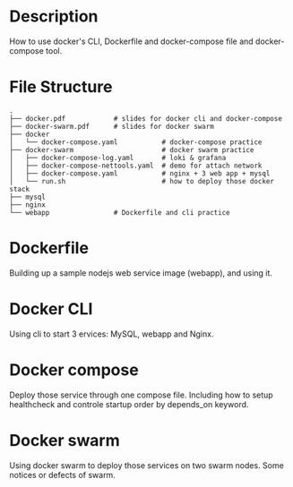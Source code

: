 # Description

How to use docker's CLI, Dockerfile and docker-compose file and docker-compose tool.

# File Structure

```text
.
├── docker.pdf            # slides for docker cli and docker-compose
├── docker-swarm.pdf      # slides for docker swarm
├── docker                
│   └── docker-compose.yaml           # docker-compose practice
├── docker-swarm                      # docker swarm practice
│   ├── docker-compose-log.yaml       # loki & grafana
│   ├── docker-compose-nettools.yaml  # demo for attach network
│   ├── docker-compose.yaml           # nginx + 3 web app + mysql
│   └── run.sh                        # how to deploy those docker stack
├── mysql
├── nginx
└── webapp                # Dockerfile and cli practice
```

# Dockerfile

Building up a sample nodejs web service image (webapp), and using it.

# Docker CLI

Using cli to start 3 ervices: MySQL, webapp and Nginx.

# Docker compose

Deploy those service through one compose file.
Including how to setup healthcheck and controle startup order by depends_on keyword.

# Docker swarm

Using docker swarm to deploy those services on two swarm nodes.
Some notices or defects of swarm.
